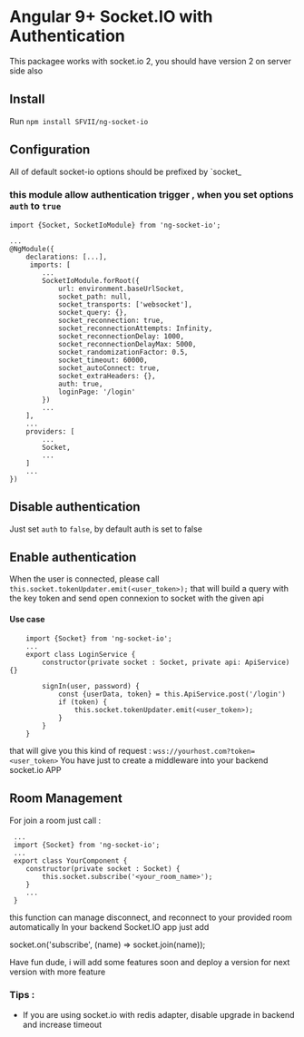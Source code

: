 # Angular 9+ Socket.IO with Authentication

This packagee works with socket.io 2, you should have version 2 on server side also 


## Install

Run `npm install SFVII/ng-socket-io` 

## Configuration

All of default socket-io options should be prefixed by `socket_

### this module allow authentication trigger , when you set options `auth` to `true`

````
import {Socket, SocketIoModule} from 'ng-socket-io';

...
@NgModule({
    declarations: [...],
     imports: [
        ...
        SocketIoModule.forRoot({
            url: environment.baseUrlSocket,
            socket_path: null,
            socket_transports: ['websocket'],
            socket_query: {},
            socket_reconnection: true,
            socket_reconnectionAttempts: Infinity,
            socket_reconnectionDelay: 1000,
            socket_reconnectionDelayMax: 5000,
            socket_randomizationFactor: 0.5,
            socket_timeout: 60000,
            socket_autoConnect: true,
            socket_extraHeaders: {},
            auth: true,
            loginPage: '/login'
        })
        ...
    ],
    ...
    providers: [
        ...
        Socket,
        ...
    ]
    ...
})
````

## Disable authentication 

Just set `auth` to `false`, by default auth is set to false

## Enable authentication 

When the user is connected, please call  `this.socket.tokenUpdater.emit(<user_token>);`
that will build a query with the key token and send open connexion to socket with the given api

#### Use case 

```
    import {Socket} from 'ng-socket-io';
    ...
    export class LoginService {
        constructor(private socket : Socket, private api: ApiService) {}
        
        signIn(user, password) {
            const {userData, token} = this.ApiService.post('/login')
            if (token) {
                this.socket.tokenUpdater.emit(<user_token>);
            }
        }
    }
```

that will give you this kind of request : 
`wss://yourhost.com?token=<user_token>`
You have just to create a middleware into your backend socket.io APP 

## Room Management 

For join a room just call : 

```
 ...
 import {Socket} from 'ng-socket-io';
 ...
 export class YourComponent {
    constructor(private socket : Socket) {
        this.socket.subscribe('<your_room_name>');
    }
    ...
 }
```

this function can manage disconnect, and reconnect to your provided room automatically 
In your backend Socket.IO app just add 

socket.on('subscribe', (name) => socket.join(name));

Have fun dude, i will add some features soon and deploy a version for next version with more feature 

### Tips : 
* If you are using socket.io with redis adapter, disable upgrade in backend and increase timeout
